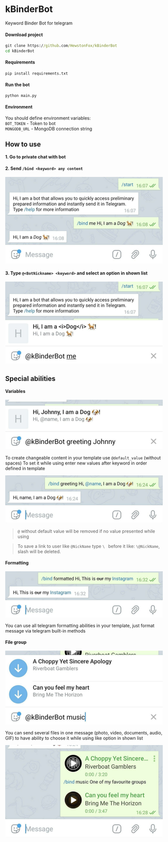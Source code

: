 # kBinderBot
Keyword Binder Bot for telegram

#### Download project
```cmd
git clone https://github.com/HewstonFox/kBinderBot
cd kBinderBot
```

#### Requirements
```
pip install requirements.txt
```

#### Run the bot
```
python main.py
```
#### Environment
You should define environment variables: \
`BOT_TOKEN` - Token to bot  
`MONGODB_URL` - MongoDB connection string 

## How to use

#### 1. Go to private chat with bot
#### 2. Send `/bind <keyword> any content`

![Bind example](assets/example_bind.jpg)

#### 3. Type `@<BotNickname> <keyword>` and select an option in shown list

![Bind example](assets/example_use.jpg)

## Special abilities
#### Variables

![Bind example](assets/use_variable.jpg)

To create changeable content in your template use `@default_value` (without spaces)
To set it while using enter new values after keyword in order defined in template

![Bind example](assets/create_variable.jpg)

>`@` without default value will be removed if no value presented while using  

>To save a link to user like `@NickName` type `\ ` before it like: `\@NickName`, slash will be deleted.  

#### Formatting

![Bind example](assets/formatting.jpg)

You can use all telegram formatting abilities in your template, just format message
via telegram built-in methods


#### File group

![Bind example](assets/selected_files.jpg)

You can send several files in one message (photo, video, documents, audio, GIF) 
to have ability to choose it while using like option in shown list

![Bind example](assets/files.jpg)
